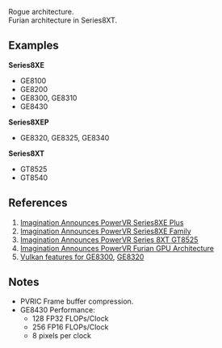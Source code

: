 Rogue architecture.<br/>
Furian architecture in Series8XT.

## Examples

**Series8XE**
* GE8100
* GE8200
* GE8300, GE8310
* GE8430

**Series8XEP**
* GE8320, GE8325, GE8340

**Series8XT**
* GT8525
* GT8540

## References

1. [Imagination Announces PowerVR Series8XE Plus](https://www.anandtech.com/show/11028/powervr-8xe-plus-announced)
2. [Imagination Announces PowerVR Series8XE Family](https://www.anandtech.com/show/10077/imagination-announces-powervr-series8xe-family)
3. [Imagination Announces PowerVR Series 8XT GT8525](https://www.anandtech.com/show/11364/imagination-announces-furian-pvr-8xt-gt8525)
4. [Imagination Announces PowerVR Furian GPU Architecture](https://www.anandtech.com/show/11186/imagination-announces-powervr-furian-gpu-architecture)
5. [Vulkan features for GE8300](https://vulkan.gpuinfo.org/listreports.php?devicename=PowerVR%20Rogue%20GE8300), [GE8320](https://vulkan.gpuinfo.org/listreports.php?devicename=PowerVR%20Rogue%20GE8320)

## Notes

* PVRIC Frame buffer compression.
* GE8430 Performance:
	- 128 FP32 FLOPs/Clock
	- 256 FP16 FLOPs/Clock
	- 8 pixels per clock
